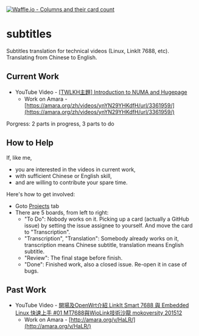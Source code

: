 [![Waffle.io - Columns and their card count](https://badge.waffle.io/vi9076/subtitles.png?columns=all)](https://waffle.io/vi9076/subtitles?utm_source=badge)
# subtitles
Subtitles translation for technical videos (Linux, LinkIt 7688, etc). Translating from Chinese to English.

## Current Work
- YouTube Video - [[TWLKH主題] Introduction to NUMA and Hugepage](https://www.youtube.com/watch?v=eTxx68jEDXU)
  - Work on Amara - [https://amara.org/zh/videos/ynYN29YHKdfH/url/3361959/](https://amara.org/zh/videos/ynYN29YHKdfH/url/3361959/)

Porgress: 2 parts in progress, 3 parts to do 

## How to Help
If, like me,
- you are interested in the videos in current work,
- with sufficient Chinese or English skill,
- and are willing to contribute your spare time.

Here's how to get involved:
- Goto [Projects](https://github.com/vi9076/subtitles/projects/1) tab
- There are 5 boards, from left to right:
  - "To Do": Nobody works on it. Picking up a card (actually a GitHub issue) by setting the issue assignee to yourself. And move the card to "Transcription".
  - "Transcription", "Translation": Somebody already works on it, transcription means Chinese subtitle, translation means English subtitle.
  - "Review": The final stage before finish.
  - "Done": Finished work, also a closed issue. Re-open it in case of bugs.

## Past Work
- YouTube Video - [開場及OpenWrt介紹 LinkIt Smart 7688 與 Embedded Linux 快速上手 #01 MT7688與WioLink技術沙龍 mokoversity 201512](https://www.youtube.com/watch?v=ywM_bPE7GDk)
  - Work on Amara - [http://amara.org/v/HaLR/](http://amara.org/v/HaLR/)

